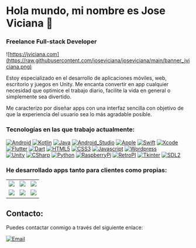# Hola mundo, mi nombre es Jose Viciana 👋
### Freelance Full-stack Developer
![https://jviciana.com](https://raw.githubusercontent.com/joseviciana/joseviciana/main/banner_jviciana.png)

Estoy especializado en el desarrollo de aplicaciones móviles, web, escritorio y juegos en Unity. Me encanta convertir en app cualquier necesidad que optimice el trabajo diario, facilite la vida en general o simplemente sea divertido.

Me caracterizo por diseñar apps con una interfaz sencilla con objetivo de que la experiencia del usuario sea lo más agradable posible.

### Tecnologías en las que trabajo actualmente:
[![Android](https://img.shields.io/badge/Android-3DDC84?style=for-the-badge&logo=android&logoColor=white&labelColor=101010)]()
[![Kotlin](https://img.shields.io/badge/Kotlin-0095D5?style=for-the-badge&logo=kotlin&logoColor=white&labelColor=101010)]()
[![Java](https://img.shields.io/badge/Java-007396?style=for-the-badge&logo=java&logoColor=white&labelColor=101010)]()
[![Android_Studio](https://img.shields.io/badge/Android_Studio-3DDC84?style=for-the-badge&logo=android-studio&logoColor=white&labelColor=101010)]()
[![Apple](https://img.shields.io/badge/iOS-999999?style=for-the-badge&logo=apple&logoColor=white&labelColor=101010)]()
[![Swift](https://img.shields.io/badge/Swift-FA7343?style=for-the-badge&logo=swift&logoColor=white&labelColor=101010)]()
[![Xcode](https://img.shields.io/badge/Xcode-1575F9?style=for-the-badge&logo=xcode&logoColor=white&labelColor=101010)]()
</br>
[![Flutter](https://img.shields.io/badge/Flutter-0095D5?style=for-the-badge&logo=flutter&logoColor=white&labelColor=101010)]()
[![Dart](https://img.shields.io/badge/Dart-0095D5?style=for-the-badge&logo=dart&logoColor=white&labelColor=101010)]()
[![HTML5](https://img.shields.io/badge/HTML5-3DDC84?style=for-the-badge&logo=html5&logoColor=white&labelColor=101010)]()
[![CSS3](https://img.shields.io/badge/CSS3-999999?style=for-the-badge&logo=css3&logoColor=white&labelColor=101010)]()
[![Javascript](https://img.shields.io/badge/Javascript-FA7343?style=for-the-badge&logo=javascript&logoColor=white&labelColor=101010)]()
[![Wordpress](https://img.shields.io/badge/Wordpress-1575F9?style=for-the-badge&logo=wordpress&logoColor=white&labelColor=101010)]()
</br>
[![Unity](https://img.shields.io/badge/Unity-999999?style=for-the-badge&logo=unity&logoColor=white&labelColor=101010)]()
[![CSharp](https://img.shields.io/badge/CSharp-0095D5?style=for-the-badge&logo=csharp&logoColor=white&labelColor=101010)]()
[![Python](https://img.shields.io/badge/Python-yellow?style=for-the-badge&logo=python&logoColor=white&labelColor=101010)]()
[![RaspberryPi](https://img.shields.io/badge/RaspberryPi-999999?style=for-the-badge&logo=raspberrypi&logoColor=white&labelColor=101010)]()
[![RetroPI](https://img.shields.io/badge/RetroPi-999999?style=for-the-badge&logo=retropi&logoColor=white&labelColor=101010)]()
[![Tkinter](https://img.shields.io/badge/Tkinter-1575F9?style=for-the-badge&logo=tkinter&logoColor=white&labelColor=101010)]()
[![SDL2](https://img.shields.io/badge/SDL2-1575F9?style=for-the-badge&logo=sdl2&logoColor=white&labelColor=101010)]()


### He desarrollado apps tanto para clientes como propias:
<table style="width:100%">
<tr>
<td>
<a href="https://play.google.com/store/apps/details?id=com.zursan.cantabingo&hl=es&gl=US)">
<img src="https://bd.joseviciana.site/img/ico_cantabingo.png">
</a>
</td>
<td>
<a href="https://play.google.com/store/apps/details?id=com.zursan.botones&hl=es&gl=US">
<img src="https://bd.joseviciana.site/img/ico_botones.png">
</a>
</td>
<td>
<a href="https://play.google.com/store/apps/details?id=com.zursan.guessit&hl=es&gl=US">
<img src="https://bd.joseviciana.site/img/ico_guessit.png">
</a>
</td>
</tr>
<tr>
<td>
<a href="https://play.google.com/store/apps/details?id=com.zursanapp.skullgame&hl=es&gl=US">
<img src="https://bd.joseviciana.site/img/ico_skullgame.png">
</a>
</td>
<td>
<a href="https://play.google.com/store/apps/details?id=com.joseviciana.hipoteca&hl=es&gl=US">
<img src="https://bd.joseviciana.site/img/ico_hipoteca.png">
</a>
</td>
<td>
<a href="https://play.google.com/store/apps/details?id=com.joseviciana.interescompuesto&hl=es&gl=US">
<img src="https://bd.joseviciana.site/img/ico_interescompuesto.png">
</a>
</td>
</tr>
</table>

## Contacto:

Puedes contactar conmigo a través del siguiente enlace:

[![Email](https://img.shields.io/badge/jose@jviciana.com-D14836?style=for-the-badge&logo=gmail&logoColor=white&labelColor=101010)](mailto:jose@jviciana.com)

<!--
**JoseViciana/JoseViciana** is a ✨ _special_ ✨ repository because its `README.md` (this file) appears on your GitHub profile.

Here are some ideas to get you started:

- 🔭 I’m currently working on ...
- 🌱 I’m currently learning ...
- 👯 I’m looking to collaborate on ...
- 🤔 I’m looking for help with ...
- 💬 Ask me about ...
- 📫 How to reach me: ...
- 😄 Pronouns: ...
- ⚡ Fun fact: ...
-->
